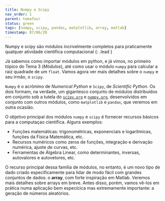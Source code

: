 ```yaml
---
title: Numpy e Scipy 
nav_order: 1
parent: temafour
status: green
tags: [numpy, scipy, pandas, matplotlib, array, matlab]
timestamp: 07/06/20
---
```


Numpy e scipy são módulos incrivelmente completos para praticamente qualquer atividade científica computacional
{: .lead }

Já sabemos como importar módulos em python, e já vimos, no primeiro tópico do Tema 3 (*Módulos*), até como usar o módulo `numpy`  para calcular a raiz quadrade de um `float`. Vamos agora ver mais detalhes sobre o `numpy` e seu irmão, o `scipy`.

`Numpy` é o acrônimo de *Numerical Python* e `Scipy`, de *Scientific Python*. Os dois formam, na verdade, um gigantesco conjunto de módulos distribuídos em conjunto sob a tutela do [`scipy.org`](https://www.scipy.org/) e [`numpy.org`](https://numpy.org/), desenvolvidos em conjunto com outros módulos, como `matplotlib` e `pandas`, que veremos em outra ocasião.

O objetivo principal dos módulos `numpy` e `scipy` é fornecer recursos básicos para a computaçao científica. Alguns exemplos:
- Funções matemáticas: trigonométricas, exponenciais e logarítmicas, funções da Física Matemática, etc.
- Recursos numéricos como zeros de funções, integração e derivação numérica, ajuste de curvas, etc.
- Ferramentas de Álgebra Linear, como determinantes, inversas, autovalores e autovetores, etc.

O recurso principal dessa família de módulos, no entanto, é um novo tipo de dado criado especificamente para lidar de modo fácil com grandes conjuntos de dados: o **array**, com forte inspiração em Matlab. Veremos mais detalhes sobre arrays em breve. Antes disso, porém, vamos vê-los em prática numa aplicação bem especícica mas extremamente importante: a geração de números aleatórios.


